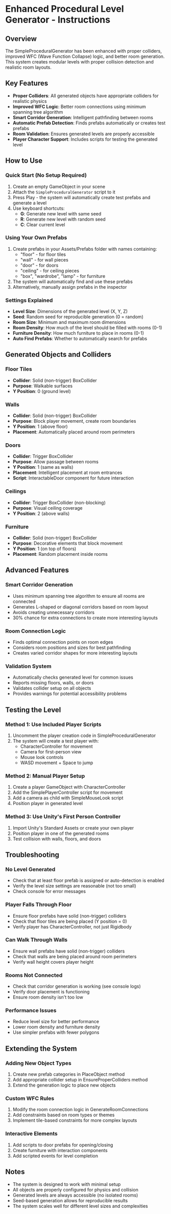 # Enhanced Procedural Level Generator - Instructions

## Overview
The SimpleProceduralGenerator has been enhanced with proper colliders, improved WFC (Wave Function Collapse) logic, and better room generation. This system creates modular levels with proper collision detection and realistic room layouts.

## Key Features
- **Proper Colliders**: All generated objects have appropriate colliders for realistic physics
- **Improved WFC Logic**: Better room connections using minimum spanning tree algorithm
- **Smart Corridor Generation**: Intelligent pathfinding between rooms
- **Automatic Prefab Detection**: Finds prefabs automatically or creates test prefabs
- **Room Validation**: Ensures generated levels are properly accessible
- **Player Character Support**: Includes scripts for testing the generated level

## How to Use

### Quick Start (No Setup Required)
1. Create an empty GameObject in your scene
2. Attach the `SimpleProceduralGenerator` script to it
3. Press Play - the system will automatically create test prefabs and generate a level
4. Use keyboard shortcuts:
   - **G**: Generate new level with same seed
   - **R**: Generate new level with random seed
   - **C**: Clear current level

### Using Your Own Prefabs
1. Create prefabs in your Assets/Prefabs folder with names containing:
   - "floor" - for floor tiles
   - "wall" - for wall pieces
   - "door" - for doors
   - "ceiling" - for ceiling pieces
   - "box", "wardrobe", "lamp" - for furniture
2. The system will automatically find and use these prefabs
3. Alternatively, manually assign prefabs in the inspector

### Settings Explained
- **Level Size**: Dimensions of the generated level (X, Y, Z)
- **Seed**: Random seed for reproducible generation (0 = random)
- **Room Size**: Minimum and maximum room dimensions
- **Room Density**: How much of the level should be filled with rooms (0-1)
- **Furniture Density**: How much furniture to place in rooms (0-1)
- **Auto Find Prefabs**: Whether to automatically search for prefabs

## Generated Objects and Colliders

### Floor Tiles
- **Collider**: Solid (non-trigger) BoxCollider
- **Purpose**: Walkable surfaces
- **Y Position**: 0 (ground level)

### Walls
- **Collider**: Solid (non-trigger) BoxCollider
- **Purpose**: Block player movement, create room boundaries
- **Y Position**: 1 (above floor)
- **Placement**: Automatically placed around room perimeters

### Doors
- **Collider**: Trigger BoxCollider
- **Purpose**: Allow passage between rooms
- **Y Position**: 1 (same as walls)
- **Placement**: Intelligent placement at room entrances
- **Script**: InteractableDoor component for future interaction

### Ceilings
- **Collider**: Trigger BoxCollider (non-blocking)
- **Purpose**: Visual ceiling coverage
- **Y Position**: 2 (above walls)

### Furniture
- **Collider**: Solid (non-trigger) BoxCollider
- **Purpose**: Decorative elements that block movement
- **Y Position**: 1 (on top of floors)
- **Placement**: Random placement inside rooms

## Advanced Features

### Smart Corridor Generation
- Uses minimum spanning tree algorithm to ensure all rooms are connected
- Generates L-shaped or diagonal corridors based on room layout
- Avoids creating unnecessary corridors
- 30% chance for extra connections to create more interesting layouts

### Room Connection Logic
- Finds optimal connection points on room edges
- Considers room positions and sizes for best pathfinding
- Creates varied corridor shapes for more interesting layouts

### Validation System
- Automatically checks generated level for common issues
- Reports missing floors, walls, or doors
- Validates collider setup on all objects
- Provides warnings for potential accessibility problems

## Testing the Level

### Method 1: Use Included Player Scripts
1. Uncomment the player creation code in SimpleProceduralGenerator
2. The system will create a test player with:
   - CharacterController for movement
   - Camera for first-person view
   - Mouse look controls
   - WASD movement + Space to jump

### Method 2: Manual Player Setup
1. Create a player GameObject with CharacterController
2. Add the SimplePlayerController script for movement
3. Add a camera as child with SimpleMouseLook script
4. Position player in generated level

### Method 3: Use Unity's First Person Controller
1. Import Unity's Standard Assets or create your own player
2. Position player in one of the generated rooms
3. Test collision with walls, floors, and doors

## Troubleshooting

### No Level Generated
- Check that at least floor prefab is assigned or auto-detection is enabled
- Verify the level size settings are reasonable (not too small)
- Check console for error messages

### Player Falls Through Floor
- Ensure floor prefabs have solid (non-trigger) colliders
- Check that floor tiles are being placed (Y position = 0)
- Verify player has CharacterController, not just Rigidbody

### Can Walk Through Walls
- Ensure wall prefabs have solid (non-trigger) colliders
- Check that walls are being placed around room perimeters
- Verify wall height covers player height

### Rooms Not Connected
- Check that corridor generation is working (see console logs)
- Verify door placement is functioning
- Ensure room density isn't too low

### Performance Issues
- Reduce level size for better performance
- Lower room density and furniture density
- Use simpler prefabs with fewer polygons

## Extending the System

### Adding New Object Types
1. Create new prefab categories in PlaceObject method
2. Add appropriate collider setup in EnsureProperColliders method
3. Extend the generation logic to place new objects

### Custom WFC Rules
1. Modify the room connection logic in GenerateRoomConnections
2. Add constraints based on room types or themes
3. Implement tile-based constraints for more complex layouts

### Interactive Elements
1. Add scripts to door prefabs for opening/closing
2. Create furniture with interaction components
3. Add scripted events for level completion

## Notes
- The system is designed to work with minimal setup
- All objects are properly configured for physics and collision
- Generated levels are always accessible (no isolated rooms)
- Seed-based generation allows for reproducible results
- The system scales well for different level sizes and complexities

